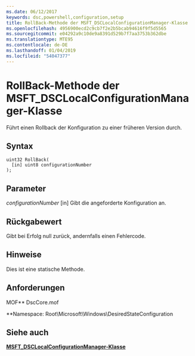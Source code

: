 ```yaml
---
ms.date: 06/12/2017
keywords: dsc,powershell,configuration,setup
title: RollBack-Methode der MSFT_DSCLocalConfigurationManager-Klasse
ms.openlocfilehash: 4956900ecd2c9cb7f2e2b5bcab94616f9f5d5565
ms.sourcegitcommit: e04292a9c10de9a8391d529b7f7aa3753b362dbe
ms.translationtype: MTE95
ms.contentlocale: de-DE
ms.lasthandoff: 01/04/2019
ms.locfileid: "54047377"
---
```

# <a name="rollback-method-of-the-msftdsclocalconfigurationmanager-class"></a>RollBack-Methode der MSFT_DSCLocalConfigurationManager-Klasse

Führt einen Rollback der Konfiguration zu einer früheren Version durch.

## <a name="syntax"></a>Syntax

```mof
uint32 RollBack(
  [in] uint8 configurationNumber
);
```

## <a name="parameters"></a>Parameter

*configurationNumber* \[in\] Gibt die angeforderte Konfiguration an.

## <a name="return-value"></a>Rückgabewert

Gibt bei Erfolg null zurück, andernfalls einen Fehlercode.

## <a name="remarks"></a>Hinweise

Dies ist eine statische Methode.

## <a name="requirements"></a>Anforderungen

MOF** DscCore.mof

**Namespace: Root\Microsoft\Windows\DesiredStateConfiguration

## <a name="see-also"></a>Siehe auch

[**MSFT_DSCLocalConfigurationManager-Klasse**](msft-dsclocalconfigurationmanager.md)
